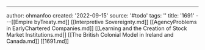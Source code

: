 ---
author: ohmanfoo
created: '2022-09-15'
source: '#todo'
tags: ''
title: '1691'
---[[Empire byTreaty.md]]
[[Interpretive Sovereignty.md]]
[[AgencyProblems in EarlyChartered Companies.md]]
[[Learning and the Creation of Stock Market Institutions.md]]
[[The British Colonial Model in Ireland and Canada.md]]
[[1691.md]]
